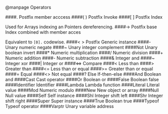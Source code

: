 
@manpage Operators

####.
Postfix member acccess
####( )
Postfix Invoke
####[ ]
Postfix Index

Used for Arrays indexing an Pointers dereferencing.
####->
Postfix base Index combined with member acces

Equivalent to `[0].` codewise.
####< >
Postfix Generic instance
####-
Unary numeric negate
####~
Unary integer complement
####Not
Unary boolean invert
####*
Numeric multiplication
####/
Numeric division
####+
Numeric addition
####-
Numeric subtraction
####&
Integer and
####~
Integer xor
####|
Integer or
####<=>
Compare
####<
Less than
####>
Greater than
####<=
Less than or equal
####>=
Greater than or equal
####=
Equal
####<>
Not equal
####? Else
If-then-else
####And
Boolean and
####Cast
Cast operator
####Or
Boolean or
####False
Boolean false
####Identifier
Identifier
####Lambda
Lambda function
####Literal
Literal value
####Mod
Numeric modulo
####New
New object or array
####Null
Null value
####Self
Self instance
####Shl
Integer shift left
####Shr
Integer shift right
####Super
Super instance
####True
Boolean true
####Typeof
Typeof operator
####Varptr
Unary variable address
